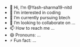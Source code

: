 - 👋 Hi, I’m @Yash-sharma19-nitd
- 👀 I’m interested in coding
- 🌱 I’m currently pursuing btech
- 💞️ I’m looking to collaborate on ...
- 📫 How to reach me ...
- 😄 Pronouns: ...
- ⚡ Fun fact: ...

<!---
Yash-sharma19-nitd/Yash-sharma19-nitd is a ✨ special ✨ repository because its `README.md` (this file) appears on your GitHub profile.
You can click the Preview link to take a look at your changes.
--->
